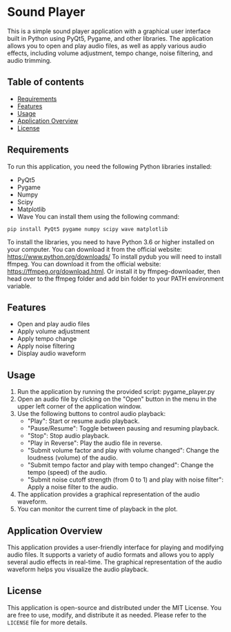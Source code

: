 # Sound Player
This is a simple sound player application with a graphical user interface built in Python using PyQt5, Pygame, and other libraries. The application allows you to open and play audio files, as well as apply various audio effects, including volume adjustment, tempo change, noise filtering, and audio trimming.

## Table of contents
* [Requirements](#requirements)
* [Features](#features)
* [Usage](#usage)
* [Application Overview](#application-overview)
* [License](#license)

## Requirements
To run this application, you need the following Python libraries installed:
* PyQt5
* Pygame
* Numpy
* Scipy
* Matplotlib
* Wave
You can install them using the following command:
```
pip install PyQt5 pygame numpy scipy wave matplotlib
```
To install the libraries, you need to have Python 3.6 or higher installed on your computer. You can download it from the official website: https://www.python.org/downloads/
To install pydub you will need to install ffmpeg. You can download it from the official website: https://ffmpeg.org/download.html. Or install it by ffmpeg-downloader, then head over to the ffmpeg folder and add bin folder to your PATH environment variable.

## Features
* Open and play audio files
* Apply volume adjustment
* Apply tempo change
* Apply noise filtering
* Display audio waveform

## Usage
1. Run the application by running the provided script: pygame_player.py
2. Open an audio file by clicking on the "Open" button in the menu in the upper left corner of the application window. 
3. Use the following buttons to control audio playback:
   * "Play": Start or resume audio playback.
   * "Pause/Resume": Toggle between pausing and resuming playback.
   * "Stop": Stop audio playback.
   * "Play in Reverse": Play the audio file in reverse.
   * "Submit volume factor and play with volume changed": Change the loudness (volume) of the audio.
   * "Submit tempo factor and play with tempo changed": Change the tempo (speed) of the audio.
   * "Submit noise cutoff strength (from 0 to 1) and play with noise filter": Apply a noise filter to the audio.
4. The application provides a graphical representation of the audio waveform.
5. You can monitor the current time of playback in the plot.


## Application Overview
This application provides a user-friendly interface for playing and modifying audio files. It supports a variety of audio formats and allows you to apply several audio effects in real-time. The graphical representation of the audio waveform helps you visualize the audio playback.

## License
This application is open-source and distributed under the MIT License. You are free to use, modify, and distribute it as needed. Please refer to the `LICENSE` file for more details.